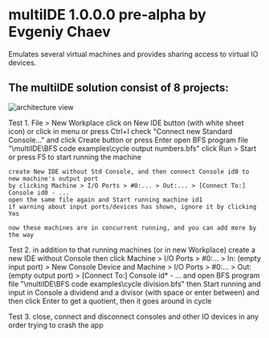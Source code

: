 # multiIDE 1.0.0.0 pre-alpha by Evgeniy Chaev

Emulates several virtual machines and provides sharing access to virtual IO devices.

## The multiIDE solution consist of 8 projects:

![architecture view](https://raw.githubusercontent.com/plankalkulist/multiIDE/blob/master/archview070817.png)


Test 1.
	File > New Workplace
	click on New IDE button (with white sheet icon) or click in menu or press Ctrl+I
	check "Connect new Standard Console..." and click Create button or press Enter
	open BFS program file "\multiIDE\BFS code examples\cycle output numbers.bfs"
	click Run > Start or press F5 to start running the machine

	create New IDE without Std Console, and then connect Console id0 to new machine's output port
	by clicking Machine > I/O Ports > #0:... > Out:... > [Connect To:] Console id0 - ...
	open the same file again and Start running machine id1
	if warning about input ports/devices has shown, ignore it by clicking Yes

	now these machines are in concurrent running, and you can add more by the way

Test 2.
	in addition to that running machines (or in new Workplace)
	create a new IDE without Console
	then click Machine > I/O Ports > #0:... > In: (empty input port) > New Console Device
	and Machine > I/O Ports > #0:... > Out: (empty output port) > [Connect To:] Console id* - ...
	and open BFS program file "\multiIDE\BFS code examples\cycle division.bfs"
	then Start running and input in Console a dividend and a divisor (with space or enter between)
	and then click Enter to get a quotient, then it goes around in cycle

Test 3. 
	close, connect and disconnect consoles and other IO devices in any order trying to crash the app

